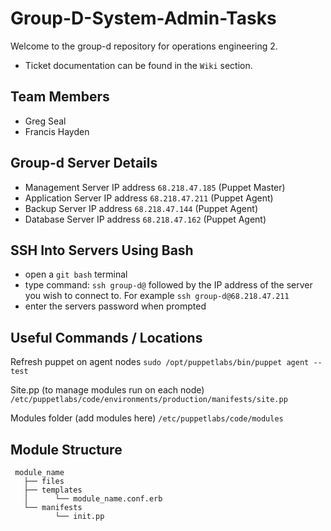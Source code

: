 # Group-D-System-Admin-Tasks

Welcome to the group-d repository for operations engineering 2.

- Ticket documentation can be found in the ` Wiki ` section.

## Team Members

- Greg Seal
- Francis Hayden

## Group-d Server Details

- Management Server IP address ` 68.218.47.185 ` (Puppet Master)
- Application Server IP address ` 68.218.47.211 ` (Puppet Agent)
- Backup Server IP address ` 68.218.47.144 ` (Puppet Agent)
- Database Server IP address ` 68.218.47.162 ` (Puppet Agent)

## SSH Into Servers Using Bash

 - open a ` git bash ` terminal
 - type command: ` ssh group-d@ ` followed by the IP address of the server you wish to connect to. For example `ssh group-d@68.218.47.211`
 - enter the servers password when prompted
 
 ## Useful Commands / Locations
 
 Refresh puppet on agent nodes ` sudo /opt/puppetlabs/bin/puppet agent --test `
 
 Site.pp (to manage modules run on each node) ` /etc/puppetlabs/code/environments/production/manifests/site.pp `
 
 Modules folder (add modules here) `/etc/puppetlabs/code/modules `
 
 ## Module Structure

```
 module_name
   ├── files
   ├── templates
   │      └── module_name.conf.erb
   └── manifests
          └── init.pp
```

